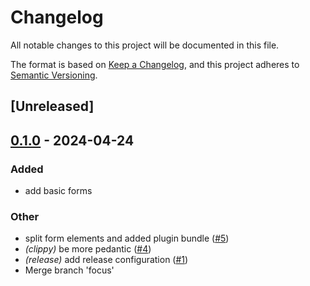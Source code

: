 # Changelog
All notable changes to this project will be documented in this file.

The format is based on [Keep a Changelog](https://keepachangelog.com/en/1.0.0/),
and this project adheres to [Semantic Versioning](https://semver.org/spec/v2.0.0.html).

## [Unreleased]

## [0.1.0](https://github.com/Xenira/bevy_ui_forms/releases/tag/bevy_ui_forms_form_proc-v0.1.0) - 2024-04-24

### Added
- add basic forms

### Other
- split form elements and added plugin bundle ([#5](https://github.com/Xenira/bevy_ui_forms/pull/5))
- *(clippy)* be more pedantic ([#4](https://github.com/Xenira/bevy_ui_forms/pull/4))
- *(release)* add release configuration ([#1](https://github.com/Xenira/bevy_ui_forms/pull/1))
- Merge branch 'focus'
